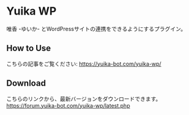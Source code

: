# Yuika WP
唯香 -ゆいか- とWordPressサイトの連携をできるようにするプラグイン。

## How to Use

こちらの記事をご覧ください: https://yuika-bot.com/yuika-wp/

## Download

こちらのリンクから、最新バージョンをダウンロードできます。<br>
https://forum.yuika-bot.com/yuika-wp/latest.php